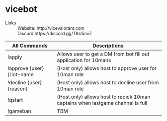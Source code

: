 # vicebot

<dl>
    <dt>Links</dt>
    <dd>Website: http://vicevalorant.com </dd>
    <dd>Discord https://discord.gg/T8U5nvZ </dd>
</dl>

All Commands | Descriptions
------------ | -------------
!apply | Allows user to get a DM from bot fill out application for 10mans
!approve {user} {riot-name | (Host only) allows host to approve user for 10man role
!decline {user} {reason} | (Host only) allows host to decline user from 10man role
!qstart | (Host only) allows host to repick 10man captains when lastgame channel is full
!gameban | TBM
